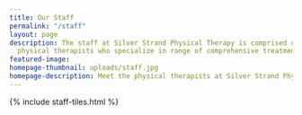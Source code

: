 ```yaml
---
title: Our Staff
permalink: "/staff"
layout: page
description: The staff at Silver Strand Physical Therapy is comprised of certified
  physical therapists who specialize in range of comprehensive treatment options.
featured-image:
homepage-thumbnail: uploads/staff.jpg
homepage-description: Meet the physical therapists at Silver Strand Physical Therapy.
---
```


{% include staff-tiles.html %}
